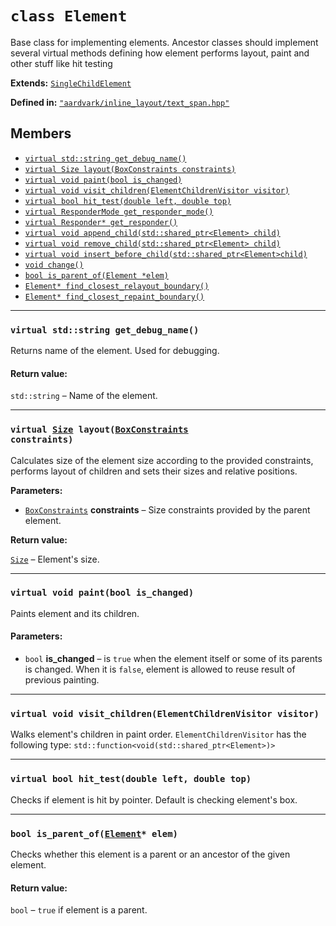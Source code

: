 # `class Element`

Base class for implementing elements.
Ancestor classes should implement several virtual methods
defining how element performs layout, paint and other stuff like hit testing

**Extends:** [`SingleChildElement`](T)

**Defined in:** [`"aardvark/inline_layout/text_span.hpp"`]()

## Members
- [`virtual std::string get_debug_name()`]()
- [`virtual Size layout(BoxConstraints constraints)`]()
- [`virtual void paint(bool is_changed)`]()
- [`virtual void visit_children(ElementChildrenVisitor visitor)`]()
- [`virtual bool hit_test(double left, double top)`]()
- [`virtual ResponderMode get_responder_mode()`]()
- [`virtual Responder* get_responder()`]()
- [`virtual void append_child(std::shared_ptr<Element> child)`]()
- [`virtual void remove_child(std::shared_ptr<Element> child)`]()
- [`virtual void insert_before_child(std::shared_ptr<Element>child)`]()
- [`void change()`]()
- [`bool is_parent_of(Element *elem)`]()
- [`Element* find_closest_relayout_boundary()`]()
- [`Element* find_closest_repaint_boundary()`]()

<hr>

### `virtual std::string get_debug_name()`

Returns name of the element. Used for debugging.

#### Return value:

`std::string` &ndash; Name of the element.

<hr>

### <code>virtual [Size](T) layout([BoxConstraints](T) constraints)</code>

Calculates size of the element size according to the provided constraints,
performs layout of children and sets their sizes and relative positions.

**Parameters:**

- [`BoxConstraints`]() **constraints** &ndash; Size constraints provided by the 
parent element.

**Return value:**

[`Size`]() &ndash; Element's size.

---

### `virtual void paint(bool is_changed)`

Paints element and its children.

#### Parameters:

- `bool` **is_changed**  &ndash;
 is `true` when the element itself
or some of its parents is changed.
When it is `false`, element is allowed to
reuse result of previous painting.

<hr>

### `virtual void visit_children(ElementChildrenVisitor visitor)`

Walks element's children in paint order.
`ElementChildrenVisitor` has the following type:
`std::function<void(std::shared_ptr<Element>)>`

---

### `virtual bool hit_test(double left, double top)`

Checks if element is hit by pointer. Default is checking element's box.

<hr>

### <code>bool is_parent_of([Element]()* elem)</code>

Checks whether this element is a parent or an ancestor of the given element.

#### Return value:

`bool` &ndash; `true` if element is a parent.


